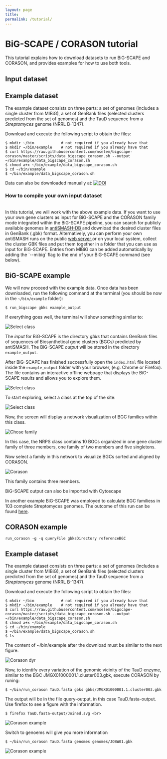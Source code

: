 ```yaml
---
layout: page
title: 
permalink: /tutorial/
---
```

<body>

<h1> BiG-SCAPE / CORASON tutorial  </h1>

This tutorial explains how to download datasets to run BiG-SCAPE and CORASON, and provides examples for how to use both tools.

<h2> Input dataset  </h2>

<h2> Example dataset</h2>

The example dataset consists on three parts: a set of genomes (includes a single cluster from MIBiG), a set of GenBank files (selected clusters predicted from the set of genomes) and the TauD sequence from a <i>Streptomyces</i> genome (NRRL B-1347).

Download and execute the following script to obtain the files:

```
$ mkdir ~/bin            # not required if you already have that
$ mkdir ~/bin/example    # not required if you already have that
$ curl https://raw.githubusercontent.com/nselem/bigscape-corason/master/scripts/data_bigscape_corason.sh --output ~/bin/example/data_bigscape_corason.sh
$ chmod a+x ~/bin/example/data_bigscape_corason.sh
$ cd ~/bin/example
$ ~/bin/example/data_bigscape_corason.sh
```

Data can also be downloaded manually at: 
<a href="https://doi.org/10.5281/zenodo.1463920"><img src="https://zenodo.org/badge/DOI/10.5281/zenodo.1463920.svg" alt="DOI"></a>

<h3> How to compile your own input dataset </h3>   
<br>
In this tutorial, we will work with the above example data. If you want to use your own gene clusters as input for BiG-SCAPE and the CORASON family mode integrated within the BiG-SCAPE pipeline, you can search for publicly available genomes in
<a href="https://antismash-db.secondarymetabolites.org/#!/start">antiSMASH-DB </a> and download the desired cluster files in GenBank (.gbk) format. Alternatively, you can perform your own antiSMASH runs on the public <a href="https://antismash.secondarymetabolites.org/#!/start">web server </a> or on your local system, collect the cluster GBK files and put them together in a folder that you can use as input for BiG-SCAPE. Entries from MIBiG can be added automatically by adding the `--mibig` flag to the end of your BiG-SCAPE command (see below).  
<br>
<h2> BiG-SCAPE example </h2>  

We will now proceed with the example data. Once data has been downloaded, run the following command at the terminal (you should be now in the `~/bin/example` folder):

```
$ run_bigscape gbks example_output
```

If everything goes well, the terminal will show something similar to:

<img src="/images/bigscape_example1.png" alt="Select class" /> <br>

The _input_ for BiG-SCAPE is the directory _gbks_ that contains GenBank files of sequences of Biosynthetical gene clusters (BGCs) predicted by antiSMASH. The BiG-SCAPE _output_ will be stored in the directory `example_output`.


After BiG-SCAPE has finished successfully open the `index.html` file located inside the `example_output` folder with your browser, (e.g. Chrome or Firefox). The file contains an interactive offline webpage that displays the BiG-SCAPE results and allows you to explore them.  <br>

<img src="/images/bigscape_example2.png" alt="Select class" />

To start exploring, select a class at the top of the site:  <br>

<img src="/images/bigscape_example3.png" alt="Select class" />

Now, the screen will display a network visualization of BGC families within this class.

<img src="/images/bigscape_example4.png" alt="Chose family" />

In this case, the NRPS class contains 10 BGCs organized in one gene cluster family of three members, one family of two members and five singletons.  <br>

Now select a family in this network to visualize BGCs sorted and aligned by CORASON.  <br>

<img src="/images/bigscape_example5.png" alt="Corason" /> <br>

This family contains three members.<br>

BiG-SCAPE output can also be imported with Cytoscape<br>

In another example BiG-SCAPE was employed to calculate BGC familiess in 103 complete Streptomyces genomes. The outcome of this run can be found 
[here](http://bioinformatics.nl/~xnava009/streptomyces_out/).

<h2> CORASON example </h2>

```
run_corason -g -q queryFile gbksDirectory referenceBGC
```

<h2> Example dataset</h2>

The example dataset consists on three parts: a set of genomes (includes a single cluster from MIBiG), a set of GenBank files (selected clusters predicted from the set of genomes) and the TauD sequence from a <i>Streptomyces</i> genome (NRRL B-1347).

Download and execute the following script to obtain the files:

```
$ mkdir ~/bin            # not required if you already have that
$ mkdir ~/bin/example    # not required if you already have that
$ curl https://raw.githubusercontent.com/nselem/bigscape-corason/master/scripts/data_bigscape_corason.sh --output ~/bin/example/data_bigscape_corason.sh
$ chmod a+x ~/bin/example/data_bigscape_corason.sh
$ cd ~/bin/example
$ ~/bin/example/data_bigscape_corason.sh
$ ls
```

The content of ~/bin/example after the download must be similar to the next figure.

<img src="/images/mydir.png" alt="Corason dyr" />

Now, to identify every variation of the genomic vicinity of the TauD enzyme, similar to the BGC JMGX01000001.1.cluster003.gbk, execute CORASON by runing:

```
$ ~/bin/run_corason TauD.fasta gbks gbks/JMGX01000001.1.cluster003.gbk
```

The output will be in the file query-output, in this case TauD.fasta-output. Use firefox to see a figure with the information.  
```
$ firefox TauD.fasta-output/Joined.svg <br>
```

<img src="/images/corason_example.png" alt="Corason example" />

Switch to genoems will give you more information

```
$ ~/bin/run_corason TauD.fasta genomes genomes/JOBW01.gbk
```

<img src="/images/corason_genomes.png" alt="Corason example" />

</body>
